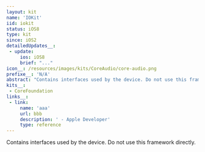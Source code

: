 ```yaml
---
layout: kit
name: 'IOKit'
iid: iokit
status: iOS8
type: kit
since: iOS2
detailedUpdates__:
 - update:
     ios: iOS8
     brief: "..."
icon__: /resources/images/kits/CoreAudio/core-audio.png
prefixe__: 'N/A'
abstract: "Contains interfaces used by the device. Do not use this framework directly."
kits__:
 - CoreFoundation
links__:
 - link:
     name: 'aaa'
     url: bbb
     description: ' - Apple Developer'
     type: reference
---
```


Contains interfaces used by the device. Do not use this framework directly.
